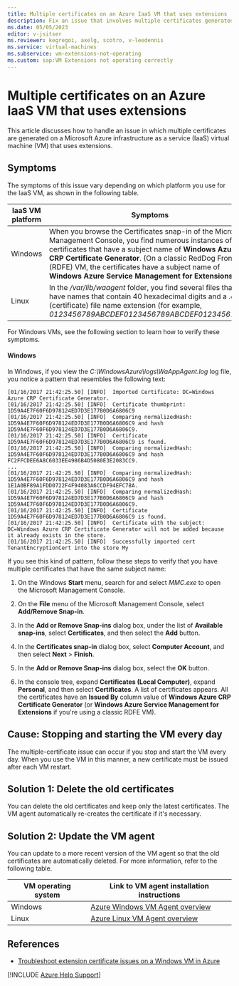 ```yaml
---
title: Multiple certificates on an Azure IaaS VM that uses extensions
description: Fix an issue that involves multiple certificates generated on an Azure infrastructure as a service virtual machine that uses extensions.
ms.date: 05/05/2023
editor: v-jsitser
ms.reviewer: kegregoi, axelg, scotro, v-leedennis
ms.service: virtual-machines
ms.subservice: vm-extensions-not-operating
ms.custom: sap:VM Extensions not operating correctly
---
```

# Multiple certificates on an Azure IaaS VM that uses extensions

This article discusses how to handle an issue in which multiple certificates are generated on a Microsoft Azure infrastructure as a service (IaaS) virtual machine (VM) that uses extensions.

## Symptoms

The symptoms of this issue vary depending on which platform you use for the IaaS VM, as shown in the following table.

| IaaS VM platform | Symptoms |
|-|-|
| Windows | When you browse the Certificates snap-in of the Microsoft Management Console, you find numerous instances of certificates that have a subject name of **Windows Azure CRP Certificate Generator**. (On a classic RedDog Front End (RDFE) VM, the certificates have a subject name of **Windows Azure Service Management for Extensions**.) |
| Linux | In the */var/lib/waagent* folder, you find several files that have names that contain 40 hexadecimal digits and a *.crt* (certificate) file name extension (for example, *0123456789ABCDEF0123456789ABCDEF01234567.crt*). |

For Windows VMs, see the following section to learn how to verify these symptoms.

#### Windows

In Windows, if you view the *C:\\WindowsAzure\\logs\\WaAppAgent.log* log file, you notice a pattern that resembles the following text:

```output
[01/16/2017 21:42:25.50] [INFO]  Imported Certificate: DC=Windows Azure CRP Certificate Generator.
[01/16/2017 21:42:25.50] [INFO]  Certificate thumbprint: 1D59A4E7F60F6D978124ED7D3E177B0D6A6806C9
[01/16/2017 21:42:25.50] [INFO]  Comparing normalizedHash: 1D59A4E7F60F6D978124ED7D3E177B0D6A6806C9 and hash 1D59A4E7F60F6D978124ED7D3E177B0D6A6806C9.
[01/16/2017 21:42:25.50] [INFO]  Certificate 1D59A4E7F60F6D978124ED7D3E177B0D6A6806C9 is found.
[01/16/2017 21:42:25.50] [INFO]  Comparing normalizedHash: 1D59A4E7F60F6D978124ED7D3E177B0D6A6806C9 and hash FC2FFCDEE6A8C6033EE4986B4D5080E3E2083CC9.
...
[01/16/2017 21:42:25.50] [INFO]  Comparing normalizedHash: 1D59A4E7F60F6D978124ED7D3E177B0D6A6806C9 and hash 1E1A0BF89A1FDD0722F4F94083A6CCDF94EFC78A.
[01/16/2017 21:42:25.50] [INFO]  Comparing normalizedHash: 1D59A4E7F60F6D978124ED7D3E177B0D6A6806C9 and hash 1D59A4E7F60F6D978124ED7D3E177B0D6A6806C9.
[01/16/2017 21:42:25.50] [INFO]  Certificate 1D59A4E7F60F6D978124ED7D3E177B0D6A6806C9 is found.
[01/16/2017 21:42:25.50] [INFO]  Certificate with the subject: DC=Windows Azure CRP Certificate Generator will not be added because it already exists in the store.
[01/16/2017 21:42:25.50] [INFO]  Successfully imported cert TenantEncryptionCert into the store My
```

If you see this kind of pattern, follow these steps to verify that you have multiple certificates that have the same subject name:

1. On the Windows **Start** menu, search for and select *MMC.exe* to open the Microsoft Management Console.

1. On the **File** menu of the Microsoft Management Console, select **Add/Remove Snap-in**.

1. In the **Add or Remove Snap-ins** dialog box, under the list of **Available snap-ins**, select **Certificates**, and then select the **Add** button.

1. In the **Certificates snap-in** dialog box, select **Computer Account**, and then select **Next** > **Finish**.

1. In the **Add or Remove Snap-ins** dialog box, select the **OK** button.

1. In the console tree, expand **Certificates (Local Computer)**, expand **Personal**, and then select **Certificates**. A list of certificates appears. All the certificates have an **Issued By** column value of **Windows Azure CRP Certificate Generator** (or **Windows Azure Service Management for Extensions** if you're using a classic RDFE VM).

## Cause: Stopping and starting the VM every day

The multiple-certificate issue can occur if you stop and start the VM every day. When you use the VM in this manner, a new certificate must be issued after each VM restart.

## Solution 1: Delete the old certificates

You can delete the old certificates and keep only the latest certificates. The VM agent automatically re-creates the certificate if it's necessary.

## Solution 2: Update the VM agent

You can update to a more recent version of the VM agent so that the old certificates are automatically deleted. For more information, refer to the following table.

| VM operating system | Link to VM agent installation instructions                                          |
|---------------------|-------------------------------------------------------------------------------------|
| Windows             | [Azure Windows VM Agent overview](/azure/virtual-machines/extensions/agent-windows) |
| Linux               | [Azure Linux VM Agent overview](/azure/virtual-machines/extensions/agent-linux)     |

## References

- [Troubleshoot extension certificate issues on a Windows VM in Azure](./troubleshoot-extension-certificates-issues-windows-vm.md)

[!INCLUDE [Azure Help Support](../../../includes/azure-help-support.md)]
